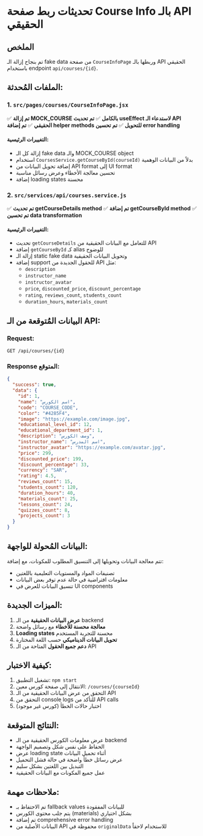 # تحديثات ربط صفحة Course Info بالـ API الحقيقي

## الملخص
تم بنجاح إزالة الـ fake data من صفحة `CourseInfoPage` وربطها بالـ API الحقيقي باستخدام endpoint `api/courses/{id}`.

## الملفات المُحدثة:

### 1. `src/pages/courses/CourseInfoPage.jsx`
✅ **تم إزالة MOCK_COURSE بالكامل**
✅ **تم تحديث useEffect لاستدعاء الـ API الحقيقي**
✅ **تم إضافة helper methods للتحويل**
✅ **تم تحسين error handling**

#### التغييرات الرئيسية:
- إزالة كل الـ fake data والـ MOCK_COURSE object
- استخدام `CoursesService.getCourseById(courseId)` بدلاً من البيانات الوهمية
- إضافة تحويل البيانات من API format إلى UI format
- تحسين معالجة الأخطاء وعرض رسائل مناسبة
- إضافة loading states محسنة

### 2. `src/services/api/courses.service.js`
✅ **تم تحديث getCourseDetails method**
✅ **تم إضافة getCourseById method**
✅ **تم تحسين data transformation**

#### التغييرات الرئيسية:
- تحديث `getCourseDetails` للتعامل مع البيانات الحقيقية من API
- إضافة `getCourseById` كـ alias للوضوح
- إزالة الـ static fake data وتحويل البيانات الحقيقية
- إضافة support للحقول الجديدة من API مثل:
  - `description`
  - `instructor_name`
  - `instructor_avatar`
  - `price`, `discounted_price`, `discount_percentage`
  - `rating`, `reviews_count`, `students_count`
  - `duration_hours`, `materials_count`

## البيانات المُتوقعة من الـ API:

### Request:
```
GET /api/courses/{id}
```

### Response المتوقع:
```json
{
  "success": true,
  "data": {
    "id": 1,
    "name": "اسم الكورس",
    "code": "COURSE_CODE",
    "color": "#4285F4",
    "image": "https://example.com/image.jpg",
    "educational_level_id": 12,
    "educational_department_id": 1,
    "description": "وصف الكورس",
    "instructor_name": "اسم المدرس",
    "instructor_avatar": "https://example.com/avatar.jpg",
    "price": 299,
    "discounted_price": 199,
    "discount_percentage": 33,
    "currency": "SAR",
    "rating": 4.5,
    "reviews_count": 15,
    "students_count": 120,
    "duration_hours": 40,
    "materials_count": 25,
    "lessons_count": 24,
    "quizzes_count": 8,
    "projects_count": 3
  }
}
```

## البيانات المُحولة للواجهة:
تتم معالجة البيانات وتحويلها إلى التنسيق المطلوب للمكونات، مع إضافة:
- تصنيفات المواد والمستويات التعليمية باللغتين
- معلومات افتراضية في حالة عدم توفر بعض البيانات
- تنسيق البيانات للعرض في UI components

## الميزات الجديدة:
1. **عرض البيانات الحقيقية** من الـ backend
2. **معالجة محسنة للأخطاء** مع رسائل واضحة
3. **Loading states** محسنة للتجربة المستخدم
4. **تحويل البيانات الديناميكي** حسب اللغة المختارة
5. **دعم جميع الحقول** المتاحة من الـ API

## كيفية الاختبار:
1. تشغيل التطبيق: `npm start`
2. الانتقال إلى صفحة كورس معين: `/courses/{courseId}`
3. التحقق من عرض البيانات الحقيقية من الـ API
4. التحقق من console logs للتأكد من API calls
5. اختبار حالات الخطأ (كورس غير موجود)

## النتائج المتوقعة:
- عرض معلومات الكورس الحقيقية من الـ backend
- الحفاظ على نفس شكل وتصميم الواجهة
- عرض loading state أثناء تحميل البيانات
- عرض رسائل خطأ واضحة في حالة فشل التحميل
- التبديل بين اللغتين بشكل سليم
- عمل جميع المكونات مع البيانات الحقيقية

## ملاحظات مهمة:
- تم الاحتفاظ بـ fallback values للبيانات المفقودة
- يتم جلب محتوى الكورس (materials) بشكل اختياري
- تم إضافة comprehensive error handling
- البيانات الأصلية من API محفوظة في `originalData` للاستخدام لاحقاً

